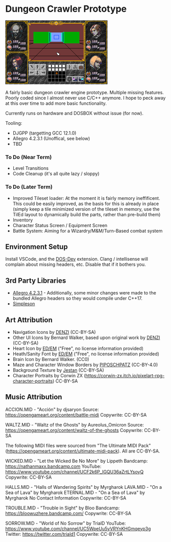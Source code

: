 # Dungeon Crawler Prototype

![Untitled](https://github.com/ArtificialRaccoon/DOSDungeonCrawlerPrototype/blob/main/screenshot.png)

A fairly basic dungeon crawler engine prototype.  Multiple missing features.  Poorly coded since I almost never use C/C++ anymore.  I hope to peck away at this over time to add more basic functionality.

Currently runs on hardware and DOSBOX without issue (for now).  

Tooling:
- DJGPP (targetting GCC 12.1.0)
- Allegro 4.2.3.1 (Unoffical, see below)
- TBD

### To Do (Near Term)

- Level Transitions
- Code Cleanup (it's all quite lazy / sloppy)

### To Do (Later Term)

- Improved Tileset loader:  At the moment it is fairly memory ineffificent.  This could be easily improved, as the basis for this is already in place (simply keep a tile minimized version of the tileset in memory, use the TilEd layout to dynamically build the parts, rather than pre-build them)
- Inventory
- Character Status Screen / Equipment Screen
- Battle System: Aiming for a Wizardry/M&M/Turn-Based combat system

## Environment Setup

Install VSCode, and the [DOS-Dev](https://marketplace.visualstudio.com/items?itemName=badlogicgames.dos-dev) extension.  Clang / intellisense will complain about missing headers, etc.  Disable that if it bothers you.

## 3rd Party Libraries

- [Allegro 4.2.3.1](https://github.com/ArtificialRaccoon/allegro-4.2-xc) - Additionally, some minor changes were made to the bundled Allegro headers so they would compile under C++17.
- [Simpleson](https://github.com/gregjesl/simpleson)

## Art Attribution

- Navigation Icons by [DENZI](http://www3.wind.ne.jp/DENZI/diary/)  (CC-BY-SA)
- Other UI Icons by Bernard Walker, based upon original work by [DENZI](http://www3.wind.ne.jp/DENZI/diary/)  (CC-BY-SA)
- Heart Icon by [ED/EM](https://edslashem.itch.io/rpg-pixel-art-assets-1) ("Free", no license information provided)
- Heath/Sanity Font by [ED/EM](https://edslashem.itch.io/rpg-pixel-art-assets-1) ("Free", no license information provided)
- Brain Icon by Bernard Walker.  (CC0)
- Maze and Character Window Borders by [PIPOSCHPATZ](https://piposchpatz.itch.io/ui-borders-art-deco-pixel-art) (CC-BY-4.0)
- Background Texture by [Jestan](https://opengameart.org/content/pixel-texture-pack) (CC-BY-SA)
- Character Portraits by Corwin ZX (https://corwin-zx.itch.io/pixelart-rpg-character-portraits) CC-BY-SA

## Music Attribution

ACCION.MID - "Acción" by djsaryon
Source: https://opengameart.org/content/battle-midi
Copywrite:  CC-BY-SA

WALTZ.MID - "Waltz of the Ghosts" by Aureolus_Omicron
Source: https://opengameart.org/content/waltz-of-the-ghosts
Copywrite:  CC-BY-SA


The following MIDI files were sourced from "The Ultimate MIDI Pack" (https://opengameart.org/content/ultimate-midi-pack).  All are CC-BY-SA.

WICKED.MID - "Let the Wicked Be No More" by Lippeth
Bandcamp: https://nathanmaxx.bandcamp.com
YouTube: https://www.youtube.com/channel/UCF2k6P_IGQU36aZrtLYsoyQ
Copywrite:  CC-BY-SA

HALLS.MID - "Halls of Wandering Spirits" by Myrgharok
LAVA.MID - "On a Sea of Lava" by Myrgharok
ETERNAL.MID - "On a Sea of Lava" by Myrgharok
No Contact Information
Copywrite:  CC-BY-SA

TROUBLE.MID - "Trouble in Sight" by Bloo
Bandcamp: https://bloowuzhere.bandcamp.com/
Copywrite:  CC-BY-SA

SORROW.MID - "World of No Sorrow" by TrialD
YouTube: https://www.youtube.com/channel/UC5WpeUu5yVRYnKHGmqeyp3g
Twitter: https://twitter.com/triald1
Copywrite:  CC-BY-SA
